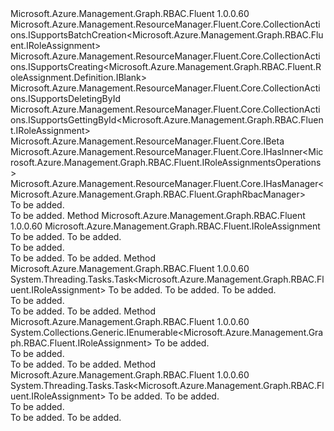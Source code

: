 <Type Name="IRoleAssignments" FullName="Microsoft.Azure.Management.Graph.RBAC.Fluent.IRoleAssignments">
  <TypeSignature Language="C#" Value="public interface IRoleAssignments : Microsoft.Azure.Management.ResourceManager.Fluent.Core.CollectionActions.ISupportsBatchCreation&lt;Microsoft.Azure.Management.Graph.RBAC.Fluent.IRoleAssignment&gt;, Microsoft.Azure.Management.ResourceManager.Fluent.Core.CollectionActions.ISupportsCreating&lt;Microsoft.Azure.Management.Graph.RBAC.Fluent.RoleAssignment.Definition.IBlank&gt;, Microsoft.Azure.Management.ResourceManager.Fluent.Core.CollectionActions.ISupportsDeletingById, Microsoft.Azure.Management.ResourceManager.Fluent.Core.CollectionActions.ISupportsGettingById&lt;Microsoft.Azure.Management.Graph.RBAC.Fluent.IRoleAssignment&gt;, Microsoft.Azure.Management.ResourceManager.Fluent.Core.IBeta, Microsoft.Azure.Management.ResourceManager.Fluent.Core.IHasInner&lt;Microsoft.Azure.Management.Graph.RBAC.Fluent.IRoleAssignmentsOperations&gt;, Microsoft.Azure.Management.ResourceManager.Fluent.Core.IHasManager&lt;Microsoft.Azure.Management.Graph.RBAC.Fluent.GraphRbacManager&gt;" />
  <TypeSignature Language="ILAsm" Value=".class public interface auto ansi abstract IRoleAssignments implements class Microsoft.Azure.Management.ResourceManager.Fluent.Core.CollectionActions.ISupportsBatchCreation`1&lt;class Microsoft.Azure.Management.Graph.RBAC.Fluent.IRoleAssignment&gt;, class Microsoft.Azure.Management.ResourceManager.Fluent.Core.CollectionActions.ISupportsCreating`1&lt;class Microsoft.Azure.Management.Graph.RBAC.Fluent.RoleAssignment.Definition.IBlank&gt;, class Microsoft.Azure.Management.ResourceManager.Fluent.Core.CollectionActions.ISupportsDeletingById, class Microsoft.Azure.Management.ResourceManager.Fluent.Core.CollectionActions.ISupportsGettingById`1&lt;class Microsoft.Azure.Management.Graph.RBAC.Fluent.IRoleAssignment&gt;, class Microsoft.Azure.Management.ResourceManager.Fluent.Core.IBeta, class Microsoft.Azure.Management.ResourceManager.Fluent.Core.IHasInner`1&lt;class Microsoft.Azure.Management.Graph.RBAC.Fluent.IRoleAssignmentsOperations&gt;, class Microsoft.Azure.Management.ResourceManager.Fluent.Core.IHasManager`1&lt;class Microsoft.Azure.Management.Graph.RBAC.Fluent.GraphRbacManager&gt;" />
  <TypeSignature Language="DocId" Value="T:Microsoft.Azure.Management.Graph.RBAC.Fluent.IRoleAssignments" />
  <TypeSignature Language="VB.NET" Value="Public Interface IRoleAssignments&#xA;Implements IBeta, IHasInner(Of IRoleAssignmentsOperations), IHasManager(Of GraphRbacManager), ISupportsBatchCreation(Of IRoleAssignment), ISupportsCreating(Of IBlank), ISupportsDeletingById, ISupportsGettingById(Of IRoleAssignment)" />
  <TypeSignature Language="F#" Value="type IRoleAssignments = interface&#xA;    interface IBeta&#xA;    interface ISupportsGettingById&lt;IRoleAssignment&gt;&#xA;    interface ISupportsCreating&lt;IBlank&gt;&#xA;    interface ISupportsBatchCreation&lt;IRoleAssignment&gt;&#xA;    interface ISupportsDeletingById&#xA;    interface IHasManager&lt;GraphRbacManager&gt;&#xA;    interface IHasInner&lt;IRoleAssignmentsOperations&gt;" />
  <AssemblyInfo>
    <AssemblyName>Microsoft.Azure.Management.Graph.RBAC.Fluent</AssemblyName>
    <AssemblyVersion>1.0.0.60</AssemblyVersion>
  </AssemblyInfo>
  <Interfaces>
    <Interface>
      <InterfaceName>Microsoft.Azure.Management.ResourceManager.Fluent.Core.CollectionActions.ISupportsBatchCreation&lt;Microsoft.Azure.Management.Graph.RBAC.Fluent.IRoleAssignment&gt;</InterfaceName>
    </Interface>
    <Interface>
      <InterfaceName>Microsoft.Azure.Management.ResourceManager.Fluent.Core.CollectionActions.ISupportsCreating&lt;Microsoft.Azure.Management.Graph.RBAC.Fluent.RoleAssignment.Definition.IBlank&gt;</InterfaceName>
    </Interface>
    <Interface>
      <InterfaceName>Microsoft.Azure.Management.ResourceManager.Fluent.Core.CollectionActions.ISupportsDeletingById</InterfaceName>
    </Interface>
    <Interface>
      <InterfaceName>Microsoft.Azure.Management.ResourceManager.Fluent.Core.CollectionActions.ISupportsGettingById&lt;Microsoft.Azure.Management.Graph.RBAC.Fluent.IRoleAssignment&gt;</InterfaceName>
    </Interface>
    <Interface>
      <InterfaceName>Microsoft.Azure.Management.ResourceManager.Fluent.Core.IBeta</InterfaceName>
    </Interface>
    <Interface>
      <InterfaceName>Microsoft.Azure.Management.ResourceManager.Fluent.Core.IHasInner&lt;Microsoft.Azure.Management.Graph.RBAC.Fluent.IRoleAssignmentsOperations&gt;</InterfaceName>
    </Interface>
    <Interface>
      <InterfaceName>Microsoft.Azure.Management.ResourceManager.Fluent.Core.IHasManager&lt;Microsoft.Azure.Management.Graph.RBAC.Fluent.GraphRbacManager&gt;</InterfaceName>
    </Interface>
  </Interfaces>
  <Docs>
    <summary>To be added.</summary>
    <remarks>To be added.</remarks>
  </Docs>
  <Members>
    <Member MemberName="GetByScope">
      <MemberSignature Language="C#" Value="public Microsoft.Azure.Management.Graph.RBAC.Fluent.IRoleAssignment GetByScope (string scope, string name);" />
      <MemberSignature Language="ILAsm" Value=".method public hidebysig newslot virtual instance class Microsoft.Azure.Management.Graph.RBAC.Fluent.IRoleAssignment GetByScope(string scope, string name) cil managed" />
      <MemberSignature Language="DocId" Value="M:Microsoft.Azure.Management.Graph.RBAC.Fluent.IRoleAssignments.GetByScope(System.String,System.String)" />
      <MemberSignature Language="VB.NET" Value="Public Function GetByScope (scope As String, name As String) As IRoleAssignment" />
      <MemberSignature Language="F#" Value="abstract member GetByScope : string * string -&gt; Microsoft.Azure.Management.Graph.RBAC.Fluent.IRoleAssignment" Usage="iRoleAssignments.GetByScope (scope, name)" />
      <MemberType>Method</MemberType>
      <AssemblyInfo>
        <AssemblyName>Microsoft.Azure.Management.Graph.RBAC.Fluent</AssemblyName>
        <AssemblyVersion>1.0.0.60</AssemblyVersion>
      </AssemblyInfo>
      <ReturnValue>
        <ReturnType>Microsoft.Azure.Management.Graph.RBAC.Fluent.IRoleAssignment</ReturnType>
      </ReturnValue>
      <Parameters>
        <Parameter Name="scope" Type="System.String" />
        <Parameter Name="name" Type="System.String" />
      </Parameters>
      <Docs>
        <param name="scope">To be added.</param>
        <param name="name">To be added.</param>
        <summary>To be added.</summary>
        <returns>To be added.</returns>
        <remarks>To be added.</remarks>
      </Docs>
    </Member>
    <Member MemberName="GetByScopeAsync">
      <MemberSignature Language="C#" Value="public System.Threading.Tasks.Task&lt;Microsoft.Azure.Management.Graph.RBAC.Fluent.IRoleAssignment&gt; GetByScopeAsync (string scope, string name, System.Threading.CancellationToken cancellationToken = null);" />
      <MemberSignature Language="ILAsm" Value=".method public hidebysig newslot virtual instance class System.Threading.Tasks.Task`1&lt;class Microsoft.Azure.Management.Graph.RBAC.Fluent.IRoleAssignment&gt; GetByScopeAsync(string scope, string name, valuetype System.Threading.CancellationToken cancellationToken) cil managed" />
      <MemberSignature Language="DocId" Value="M:Microsoft.Azure.Management.Graph.RBAC.Fluent.IRoleAssignments.GetByScopeAsync(System.String,System.String,System.Threading.CancellationToken)" />
      <MemberSignature Language="F#" Value="abstract member GetByScopeAsync : string * string * System.Threading.CancellationToken -&gt; System.Threading.Tasks.Task&lt;Microsoft.Azure.Management.Graph.RBAC.Fluent.IRoleAssignment&gt;" Usage="iRoleAssignments.GetByScopeAsync (scope, name, cancellationToken)" />
      <MemberType>Method</MemberType>
      <AssemblyInfo>
        <AssemblyName>Microsoft.Azure.Management.Graph.RBAC.Fluent</AssemblyName>
        <AssemblyVersion>1.0.0.60</AssemblyVersion>
      </AssemblyInfo>
      <ReturnValue>
        <ReturnType>System.Threading.Tasks.Task&lt;Microsoft.Azure.Management.Graph.RBAC.Fluent.IRoleAssignment&gt;</ReturnType>
      </ReturnValue>
      <Parameters>
        <Parameter Name="scope" Type="System.String" />
        <Parameter Name="name" Type="System.String" />
        <Parameter Name="cancellationToken" Type="System.Threading.CancellationToken" />
      </Parameters>
      <Docs>
        <param name="scope">To be added.</param>
        <param name="name">To be added.</param>
        <param name="cancellationToken">To be added.</param>
        <summary>To be added.</summary>
        <returns>To be added.</returns>
        <remarks>To be added.</remarks>
      </Docs>
    </Member>
    <Member MemberName="ListByScope">
      <MemberSignature Language="C#" Value="public System.Collections.Generic.IEnumerable&lt;Microsoft.Azure.Management.Graph.RBAC.Fluent.IRoleAssignment&gt; ListByScope (string scope);" />
      <MemberSignature Language="ILAsm" Value=".method public hidebysig newslot virtual instance class System.Collections.Generic.IEnumerable`1&lt;class Microsoft.Azure.Management.Graph.RBAC.Fluent.IRoleAssignment&gt; ListByScope(string scope) cil managed" />
      <MemberSignature Language="DocId" Value="M:Microsoft.Azure.Management.Graph.RBAC.Fluent.IRoleAssignments.ListByScope(System.String)" />
      <MemberSignature Language="VB.NET" Value="Public Function ListByScope (scope As String) As IEnumerable(Of IRoleAssignment)" />
      <MemberSignature Language="F#" Value="abstract member ListByScope : string -&gt; seq&lt;Microsoft.Azure.Management.Graph.RBAC.Fluent.IRoleAssignment&gt;" Usage="iRoleAssignments.ListByScope scope" />
      <MemberType>Method</MemberType>
      <AssemblyInfo>
        <AssemblyName>Microsoft.Azure.Management.Graph.RBAC.Fluent</AssemblyName>
        <AssemblyVersion>1.0.0.60</AssemblyVersion>
      </AssemblyInfo>
      <ReturnValue>
        <ReturnType>System.Collections.Generic.IEnumerable&lt;Microsoft.Azure.Management.Graph.RBAC.Fluent.IRoleAssignment&gt;</ReturnType>
      </ReturnValue>
      <Parameters>
        <Parameter Name="scope" Type="System.String" />
      </Parameters>
      <Docs>
        <param name="scope">To be added.</param>
        <summary>To be added.</summary>
        <returns>To be added.</returns>
        <remarks>To be added.</remarks>
      </Docs>
    </Member>
    <Member MemberName="ListByScopeAsync">
      <MemberSignature Language="C#" Value="public System.Threading.Tasks.Task&lt;Microsoft.Azure.Management.Graph.RBAC.Fluent.IRoleAssignment&gt; ListByScopeAsync (string scope, System.Threading.CancellationToken cancellationToken = null);" />
      <MemberSignature Language="ILAsm" Value=".method public hidebysig newslot virtual instance class System.Threading.Tasks.Task`1&lt;class Microsoft.Azure.Management.Graph.RBAC.Fluent.IRoleAssignment&gt; ListByScopeAsync(string scope, valuetype System.Threading.CancellationToken cancellationToken) cil managed" />
      <MemberSignature Language="DocId" Value="M:Microsoft.Azure.Management.Graph.RBAC.Fluent.IRoleAssignments.ListByScopeAsync(System.String,System.Threading.CancellationToken)" />
      <MemberSignature Language="F#" Value="abstract member ListByScopeAsync : string * System.Threading.CancellationToken -&gt; System.Threading.Tasks.Task&lt;Microsoft.Azure.Management.Graph.RBAC.Fluent.IRoleAssignment&gt;" Usage="iRoleAssignments.ListByScopeAsync (scope, cancellationToken)" />
      <MemberType>Method</MemberType>
      <AssemblyInfo>
        <AssemblyName>Microsoft.Azure.Management.Graph.RBAC.Fluent</AssemblyName>
        <AssemblyVersion>1.0.0.60</AssemblyVersion>
      </AssemblyInfo>
      <ReturnValue>
        <ReturnType>System.Threading.Tasks.Task&lt;Microsoft.Azure.Management.Graph.RBAC.Fluent.IRoleAssignment&gt;</ReturnType>
      </ReturnValue>
      <Parameters>
        <Parameter Name="scope" Type="System.String" />
        <Parameter Name="cancellationToken" Type="System.Threading.CancellationToken" />
      </Parameters>
      <Docs>
        <param name="scope">To be added.</param>
        <param name="cancellationToken">To be added.</param>
        <summary>To be added.</summary>
        <returns>To be added.</returns>
        <remarks>To be added.</remarks>
      </Docs>
    </Member>
  </Members>
</Type>